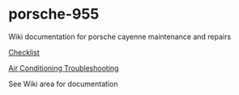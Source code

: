 # porsche-955
Wiki documentation for porsche cayenne maintenance and repairs

[Checklist](https://blog.fcpeuro.com/the-definitive-guide-to-first-generation-porsche-cayenne-engine-options-955-957)

[Air Conditioning Troubleshooting](https://griffiths.com/ac-system-help-introduction/troubleshoot-the-ac-system/)

See Wiki area for documentation
